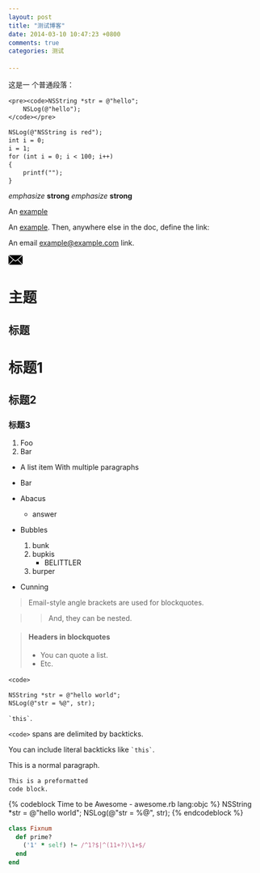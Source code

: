 ```yaml
---
layout: post
title: "测试博客"
date: 2014-03-10 10:47:23 +0800
comments: true
categories: 测试

---
```

这是一
个普通段落：

    <pre><code>NSString *str = @"hello";
	    NSLog(@"hello");
    </code></pre>

<!-- lang:c -->
    NSLog(@"NSString is red");
    int i = 0; 
	i = 1;  
	for (int i = 0; i < 100; i++) 
	{
		printf("");
	}

<!--more-->

*emphasize*   **strong**
_emphasize_   __strong__

An [example](http://www.baidu.com/ "Title")

An [example][id]. Then, anywhere
else in the doc, define the link:

  [id]: http://example.com/  "Title"

An email <example@example.com> link.

![alt text](/images/email.png "Title")

主题
========

标题
--------

# 标题1
## 标题2
### 标题3

1. Foo
2. Bar

*	A list item
	With multiple paragraphs
*	Bar

*   Abacus
    * answer
*   Bubbles
    1.  bunk
    2.  bupkis
        * BELITTLER
    3. burper
*   Cunning

> Email-style angle brackets
> are used for blockquotes.

> > And, they can be nested.

> #### Headers in blockquotes
> 
> * You can quote a list.
> * Etc.

`<code>` 
	
	NSString *str = @"hello world";
	NSLog(@"str = %@", str);
	
`` `this` ``.

`<code>` spans are delimited
by backticks.

You can include literal backticks
like `` `this` ``.

This is a normal paragraph.

    This is a preformatted
    code block.

{% codeblock Time to be Awesome - awesome.rb lang:objc %}
NSString *str = @"hello world";
NSLog(@"str = %@", str);
{% endcodeblock %}

``` ruby Discover if a number is prime http://www.noulakaz.net/weblog/2007/03/18/a-regular-expression-to-check-for-prime-numbers/ Source Article
class Fixnum
  def prime?
    ('1' * self) !~ /^1?$|^(11+?)\1+$/
  end
end
```